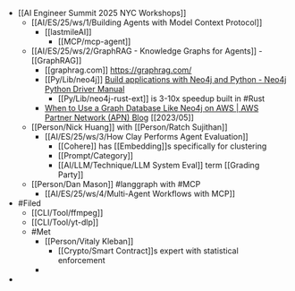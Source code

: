 - [[AI Engineer Summit 2025 NYC Workshops]]
	- [[AI/ES/25/ws/1/Building Agents with Model Context Protocol]]
		- [[lastmileAI]]
			- [[MCP/mcp-agent]]
	- [[AI/ES/25/ws/2/GraphRAG - Knowledge Graphs for Agents]] - [[GraphRAG]]
		- [[graphrag.com]] https://graphrag.com/
		- [[Py/Lib/neo4j]] [Build applications with Neo4j and Python - Neo4j Python Driver Manual](https://neo4j.com/docs/python-manual/current/)
			- [[Py/Lib/neo4j-rust-ext]] is 3-10x speedup built in #Rust
		- [When to Use a Graph Database Like Neo4j on AWS | AWS Partner Network (APN) Blog](https://aws.amazon.com/blogs/apn/when-to-use-a-graph-database-like-neo4j-on-aws/) [[2023/05]]
	- [[Person/Nick Huang]] with [[Person/Ratch Sujithan]]
		- [[AI/ES/25/ws/3/How Clay Performs Agent Evaluation]]
			- [[Cohere]] has [[Embedding]]s specifically for clustering
			- [[Prompt/Category]]
			- [[AI/LLM/Technique/LLM System Eval]] term [[Grading Party]]
	- [[Person/Dan Mason]] #langgraph with #MCP
		- [[AI/ES/25/ws/4/Multi-Agent Workflows with MCP]]
- #Filed
	- [[CLI/Tool/ffmpeg]]
	- [[CLI/Tool/yt-dlp]]
	- #Met
		- [[Person/Vitaly Kleban]]
			- [[Crypto/Smart Contract]]s expert with statistical enforcement
		-
-
